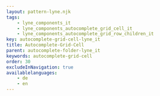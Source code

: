 ```yaml
---
layout: pattern-lyne.njk
tags: 
    - lyne_components_it
    - lyne_components_autocomplete_grid_cell_it
    - lyne_components_autocomplete_grid_row_children_it
key: autocomplete-grid-cell-lyne_it
title: Autocomplete-Grid-Cell
parent: autocomplete-folder-lyne_it
keywords: autocomplete-grid-cell
order: 30
excludeInNavigation: true
availablelanguages: 
    - de
    - en
---
```

